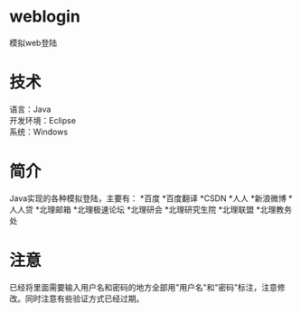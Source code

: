 # weblogin
模拟web登陆
# 技术
语言：Java  
开发环境：Eclipse  
系统：Windows  
# 简介
Java实现的各种模拟登陆，主要有：
*百度
*百度翻译
*CSDN
*人人
*新浪微博
*人人贷
*北理邮箱
*北理极速论坛
*北理研会
*北理研究生院
*北理联盟
*北理教务处
# 注意
已经将里面需要输入用户名和密码的地方全部用"用户名"和"密码"标注，注意修改。同时注意有些验证方式已经过期。
